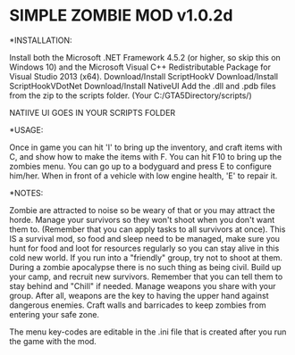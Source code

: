# SIMPLE ZOMBIE MOD v1.0.2d

*INSTALLATION:

Install both the Microsoft .NET Framework 4.5.2 (or higher, so skip this on Windows 10) and the Microsoft Visual C++ Redistributable Package for Visual Studio 2013 (x64).
Download/Install ScriptHookV
Download/Install ScriptHookVDotNet
Download/Install NativeUI
Add the .dll and .pdb files from the zip to the scripts folder. (Your C:/GTA5Directory/scripts/)

NATIIVE UI GOES IN YOUR SCRIPTS FOLDER

*USAGE:

Once in game you can hit 'I' to bring up the inventory, and craft items with C, and show how to make the items with F.
You can hit F10 to bring up the zombies menu.
You can go up to a bodyguard and press E to configure him/her.
When in front of a vehicle with low engine health, 'E' to repair it.

*NOTES:

Zombie are attracted to noise so be weary of that or you may attract the horde. Manage your survivors so they won't shoot when you don't want them to. (Remember that you can apply tasks to all survivors at once).
This IS a survival mod, so food and sleep need to be managed, make sure you hunt for food and loot for resources regularly so you can stay alive in this cold new world.
If you run into a "friendly" group, try not to shoot at them. During a zombie apocalypse there is no such thing as being civil.
Build up your camp, and recruit new survivors. Remember that you can tell them to stay behind and "Chill" if needed.
Manage weapons you share with your group. After all, weapons are the key to having the upper hand against dangerous enemies.
Craft walls and barricades to keep zombies from entering your safe zone.

The menu key-codes are editable in the .ini file that is created after you run the game with the mod.
